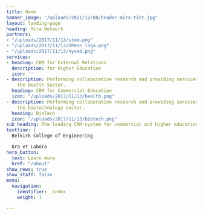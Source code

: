```yaml
---
title: Home
banner_image: "/uploads/2021/12/08/header-mira-tint.jpg"
layout: landing-page
heading: Mira Network
partners:
- "/uploads/2017/11/13/stem.png"
- "/uploads/2017/11/13/UPenn_logo.png"
- "/uploads/2017/11/13/nysed.png"
services:
- heading: CRM for External Relations
  description: for Higher Education
  icon: ''
- description: Performing collaborative research and providing services to support
    the Health Sector.
  heading: CRM for Commercial Education
  icon: "/uploads/2017/11/13/health.png"
- description: Performing collaborative research and providing services to support
    the biotechnology sector.
  heading: BioTech
  icon: "/uploads/2017/11/13/biotech.png"
sub_heading: The leading CRM-system for commercial and higher education in the Nordics
textline: |
  Belkirk College of Engineering

  Ora et Labora
hero_button:
  text: Learn more
  href: "/about"
show_news: true
show_staff: false
menu:
  navigation:
    identifier: _index
    weight: 1

---
```

